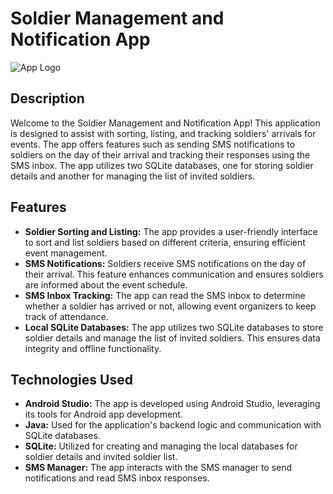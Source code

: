   <h1>Soldier Management and Notification App</h1>
  <img src="app_logo.png" alt="App Logo">
  
  <h2>Description</h2>
  <p>Welcome to the Soldier Management and Notification App! This application is designed to assist with sorting, listing, and tracking soldiers' arrivals for events. The app offers features such as sending SMS notifications to soldiers on the day of their arrival and tracking their responses using the SMS inbox. The app utilizes two SQLite databases, one for storing soldier details and another for managing the list of invited soldiers.</p>

  <h2>Features</h2>
  <ul>
    <li><strong>Soldier Sorting and Listing:</strong> The app provides a user-friendly interface to sort and list soldiers based on different criteria, ensuring efficient event management.</li>
    <li><strong>SMS Notifications:</strong> Soldiers receive SMS notifications on the day of their arrival. This feature enhances communication and ensures soldiers are informed about the event schedule.</li>
    <li><strong>SMS Inbox Tracking:</strong> The app can read the SMS inbox to determine whether a soldier has arrived or not, allowing event organizers to keep track of attendance.</li>
    <li><strong>Local SQLite Databases:</strong> The app utilizes two SQLite databases to store soldier details and manage the list of invited soldiers. This ensures data integrity and offline functionality.</li>
  </ul>

  <h2>Technologies Used</h2>
  <ul>
    <li><strong>Android Studio:</strong> The app is developed using Android Studio, leveraging its tools for Android app development.</li>
    <li><strong>Java:</strong> Used for the application's backend logic and communication with SQLite databases.</li>
    <li><strong>SQLite:</strong> Utilized for creating and managing the local databases for soldier details and invited soldier list.</li>
    <li><strong>SMS Manager:</strong> The app interacts with the SMS manager to send notifications and read SMS inbox responses.</li>
  </ul>



  
